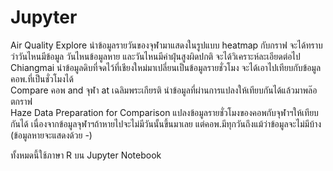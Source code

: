 # Jupyter
Air Quality Explore นำข้อมูลรายวันของจุฬามาแสดงในรูปแบบ heatmap กับกราฟ จะได้ทราบว่าวันไหนมีข้อมูล วันไหนข้อมูลหาย และวันไหนมีค่าฝุ่นสูงผิดปกติ จะได้วิเคราะห์ละเอียดต่อไป<br />
Chiangmai นำข้อมูลดิบที่จดไว้ที่เชียงใหม่มาเปลี่ยนเป็นข้อมูลรายชั่วโมง จะได้เอาไปเทียบกับข้อมูลคอพ.ที่เป็นชั่วโมงได้<br />
Compare คอพ and จุฬา at เฉลิมพระเกียรติ นำข้อมูลที่ผ่านการแปลงให้เทียบกันได้แล้วมาพล๊อตกราฟ<br />
Haze Data Preparation for Comparison แปลงข้อมูลรายชั่วโมงของคอพกับจุฬาฯให้เทียบกันได้ เนื่องจากข้อมูลจุฬาฯถ้าหายไปจะไม่มีวันนั้นขึ้นมาเลย แต่คอพ.มีทุกวันถึงแม้ว่าข้อมูลจะไม่มีบ้าง (ข้อมูลหายจะแสดงด้วย -)<br />

ทั้งหมดนี้ใช้ภาษา R บน Jupyter Notebook
